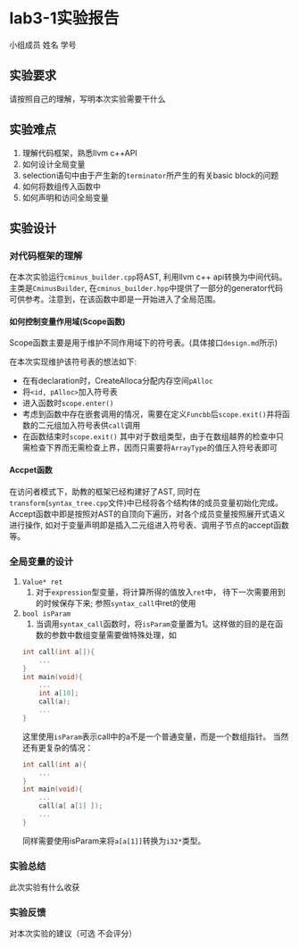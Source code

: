 # lab3-1实验报告

小组成员 姓名 学号

## 实验要求

请按照自己的理解，写明本次实验需要干什么

## 实验难点
1. 理解代码框架，熟悉llvm c++API
2. 如何设计全局变量
3. selection语句中由于产生新的`terminator`所产生的有关basic block的问题
4. 如何将数组传入函数中
5. 如何声明和访问全局变量

## 实验设计

### 对代码框架的理解
在本次实验运行`cminus_builder.cpp`将AST, 利用llvm c++ api转换为中间代码。
主类是`CminusBuilder`, 在`cminus_builder.hpp`中提供了一部分的generator代码可供参考。注意到，在该函数中即是一开始进入了全局范围。

#### 如何控制变量作用域(Scope函数)
Scope函数主要是用于维护不同作用域下的符号表。(具体接口`design.md`所示)

在本次实现维护该符号表的想法如下:
- 在有declaration时，CreateAlloca分配内存空间`pAlloc`
- 将`<id, pAlloc>`加入符号表
- 进入函数时`scope.enter()`
- 考虑到函数中存在嵌套调用的情况，需要在定义`Funcbb`后`scope.exit()`并将函数的二元组加入符号表供`call`调用
- 在函数结束时`scope.exit()`
其中对于数组类型，由于在数组越界的检查中只需检查下界而无需检查上界，因而只需要将`ArrayType`的值压入符号表即可

#### Accpet函数
在访问者模式下，助教的框架已经构建好了AST, 同时在`transform`(`syntax_tree.cpp`文件)中已经将各个结构体的成员变量初始化完成。Accept函数中即是按照对AST的自顶向下遍历，对各个成员变量按照展开式语义进行操作, 如对于变量声明即是插入二元组进入符号表、调用子节点的accept函数等。


### 全局变量的设计
1. `Value* ret`
   1. 对于`expression`型变量，将计算所得的值放入`ret`中， 待下一次需要用到的时候保存下来; 参照`syntax_call`中ret的使用
2. `bool isParam`
    1. 当调用``syntax_call``函数时，将`isParam`变量置为1。这样做的目的是在函数的参数中数组变量需要做特殊处理，如
    ```c
    int call(int a[]){
        ...
    }
    int main(void){
        ...
        int a[10];
        call(a);
        ...
    }
    ```
    这里使用`isParam`表示call中的a不是一个普通变量，而是一个数组指针。
    当然还有更复杂的情况：
    ```c
    int call(int a){
        ...
    }
    int main(void){
        ...
        call(a[ a[1] ]);
        ...
    }
    ```
    同样需要使用isParam来将`a[a[1]]`转换为`i32*`类型。



### 实验总结

此次实验有什么收获

### 实验反馈

对本次实验的建议（可选 不会评分）
